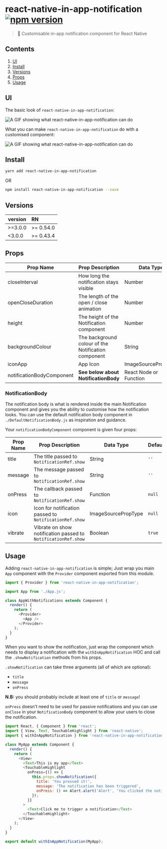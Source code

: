# react-native-in-app-notification [![npm version](https://badge.fury.io/js/react-native-in-app-notification.svg)](https://badge.fury.io/js/react-native-in-app-notification)

> :bell: Customisable in-app notification component for React Native

## Contents

1. [UI](#ui)
2. [Install](#install)
3. [Versions](#versions)
4. [Props](#props)
5. [Usage](#usage)

## UI

The basic look of `react-native-in-app-notification`:

![A GIF showing what react-native-in-app-notification can do](http://i.imgur.com/3PILcKg.gif)

What you can make `react-native-in-app-notification` do with a customised component:

![A GIF showing what react-native-in-app-notification can do](http://i.imgur.com/k0SBlrW.gif)

## Install

```bash
yarn add react-native-in-app-notification
```

OR

```bash
npm install react-native-in-app-notification --save
```

## Versions

| version | RN        |
| ------- | :-------- |
| >=3.0.0 | >= 0.54.0 |
| <3.0.0  | >= 0.43.4 |

## Props

| Prop Name                 | Prop Description                                    | Data Type              | Required    | Default                     |
| ------------------------- | --------------------------------------------------- | ---------------------- | ----------- | --------------------------- |
| closeInterval             | How long the notification stays visible             | Number                 | No          | `4000`                      |
| openCloseDuration         | The length of the open / close animation            | Number                 | No          | `200`                       |
| height                    | The height of the Notification component            | Number                 | No          | `80`                        |
| backgroundColour          | The background colour of the Notification component | String                 | No          | `white`                     |
| iconApp                   | App Icon                                            | ImageSourcePropType    | No          | `null`                      |
| notificationBodyComponent | **See below about NotificationBody**                | React Node or Function | Recommended | `./DefaultNotificationBody` |

### NotificationBody

The notification body is what is rendered inside the main Notification component and gives you the ability to customise how the notification looks. You can use the default notification body component in `./DefaultNotificationBody.js` as inspiration and guidance.

Your `notificationBodyComponent` component is given four props:

| Prop Name | Prop Description                                              | Data Type           | Default |
| --------- | ------------------------------------------------------------- | ------------------- | ------- |
| title     | The title passed to `NotificationRef.show`                    | String              | `''`    |
| message   | The message passed to `NotificationRef.show`                  | String              | `''`    |
| onPress   | The callback passed to `NotificationRef.show`                 | Function            | `null`  |
| icon      | Icon for notification passed to `NotificationRef.show`        | ImageSourcePropType | `null`  |
| vibrate   | Vibrate on show notification passed to `NotificationRef.show` | Boolean             | `true`  |

## Usage

Adding `react-native-in-app-notification` is simple;
Just wrap you main `App` component with the `Provider` component exported from this module.

```javascript
import { Provider } from 'react-native-in-app-notification';

import App from './App.js';

class AppWithNotifications extends Component {
  render() {
    return (
      <Provider>
        <App />
      </Provider>
    );
  }
}
```

When you want to show the notification, just wrap the component which needs to display a notification with the `withInAppNotification` HOC and call the `.showNotification` methods from his props.

`.showNotification` can take three arguments (all of which are optional):

- `title`
- `message`
- `onPress`

**N.B:** you should probably include at least one of `title` or `message`!

`onPress` doesn't need to be used for passive notifications and you can use `onClose` in your `NotificationBody` component to allow your users to close the notification.

```javascript
import React, { Component } from 'react';
import { View, Text, TouchableHighlight } from 'react-native';
import { withInAppNotification } from 'react-native-in-app-notification';

class MyApp extends Component {
  render() {
    return (
      <View>
        <Text>This is my app</Text>
        <TouchableHighlight
          onPress={() => {
            this.props.showNotification({
              title: 'You pressed it!',
              message: 'The notification has been triggered',
              onPress: () => Alert.alert('Alert', 'You clicked the notification!')
            });
          }}
        >
          <Text>Click me to trigger a notification</Text>
        </TouchableHighlight>
      </View>
    );
  }
}

export default withInAppNotification(MyApp);
```

